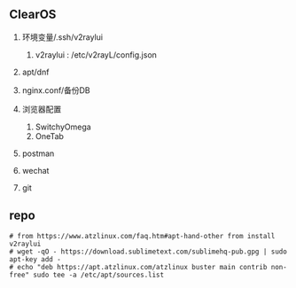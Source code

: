 ## ClearOS
1. 环境变量/.ssh/v2raylui

    1. v2raylui : /etc/v2rayL/config.json
1. apt/dnf
1. nginx.conf/备份DB
1. 浏览器配置

    1. SwitchyOmega
    1. OneTab
1. postman
1. wechat
1. git

## repo
```
# from https://www.atzlinux.com/faq.htm#apt-hand-other from install v2raylui
# wget -qO - https://download.sublimetext.com/sublimehq-pub.gpg | sudo apt-key add -
# echo "deb https://apt.atzlinux.com/atzlinux buster main contrib non-free" sudo tee -a /etc/apt/sources.list
```
